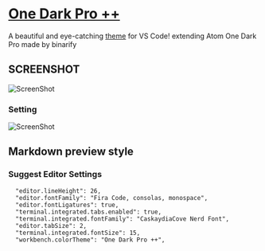 # [One Dark Pro ++](https://marketplace.visualstudio.com/items?itemName=HRMRafsanAmin.onedarkproplusplus)

A beautiful and eye-catching [theme](https://marketplace.visualstudio.com/items?itemName=HRMRafsanAmin.onedarkproplusplus) for VS Code! extending Atom One Dark Pro made by binarify

## SCREENSHOT

![ScreenShot](https://res.cloudinary.com/dyjrfa6c2/image/upload/v1634884714/Screenshot_2021-10-22_123331_ws20xr.png)

### Setting

![ScreenShot](https://res.cloudinary.com/dyjrfa6c2/image/upload/q_90/v1634884715/Screenshot_2021-10-22_123428_q8bzkb.png)

## Markdown preview style

### Suggest Editor Settings

```
  "editor.lineHeight": 26,
  "editor.fontFamily": "Fira Code, consolas, monospace",
  "editor.fontLigatures": true,
  "terminal.integrated.tabs.enabled": true,
  "terminal.integrated.fontFamily": "CaskaydiaCove Nerd Font",
  "editor.tabSize": 2,
  "terminal.integrated.fontSize": 15,
  "workbench.colorTheme": "One Dark Pro ++",
```
